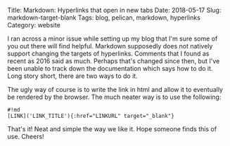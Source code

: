Title: Markdown: Hyperlinks that open in new tabs
Date: 2018-05-17
Slug: markdown-target-blank
Tags: blog, pelican, markdown, hyperlinks
Category: website

I ran across a minor issue while setting up my blog that I'm sure some of you out there will find helpful. Markdown supposedly does not natively support changing the targets of hyperlinks. Comments that I found as recent as 2016 said as much. Perhaps that's changed since then, but I've been unable to track down the documentation which says how to do it. Long story short, there are two ways to do it.

The ugly way of course is to write the link in html and allow it to eventually be rendered by the browser. The much neater way is to use the following:

	#!md
	[LINK]('LINK_TITLE'){:href="LINKURL" target="_blank"}

That's it! Neat and simple the way we like it. Hope someone finds this of use. Cheers!